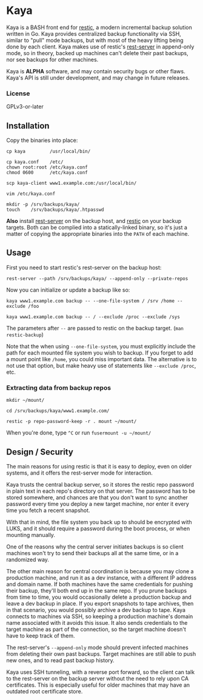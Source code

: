 # Kaya

Kaya is a BASH front end for [restic](https://github.com/restic/restic), a
modern incremental backup solution written in Go. Kaya provides centralized
backup functionality via SSH, similar to "pull" mode backups, but with most of
the heavy lifting being done by each client. Kaya makes use of restic's
[rest-server](https://github.com/restic/rest-server) in append-only mode, so in
theory, backed up machines can't delete their past backups, nor see backups for
other machines.

Kaya is **ALPHA** software, and may contain security bugs or other flaws.
Kaya's API is still under development, and may change in future releases.

### License

GPLv3-or-later

## Installation

Copy the binaries into place:

    cp kaya         /usr/local/bin/

    cp kaya.conf    /etc/
    chown root:root /etc/kaya.conf
    chmod 0600      /etc/kaya.conf

    scp kaya-client www1.example.com:/usr/local/bin/

    vim /etc/kaya.conf

    mkdir -p /srv/backups/kaya/
    touch    /srv/backups/kaya/.htpasswd

**Also** install [rest-server](https://github.com/restic/rest-server) on the
backup host, and [restic](https://github.com/restic/restic) on your backup
targets.  Both can be complied into a statically-linked binary, so it's just a
matter of copying the appropriate binaries into the `PATH` of each machine.

## Usage

First you need to start restic's rest-server on the backup host:

    rest-server --path /srv/backups/kaya/ --append-only --private-repos

Now you can initialize or update a backup like so:

    kaya www1.example.com backup -- --one-file-system / /srv /home --exclude /foo

    kaya www1.example.com backup -- / --exclude /proc --exclude /sys

The parameters after `--` are passed to restic on the backup target. (`man
restic-backup`)

Note that the when using `--one-file-system`, you must explicitly include the
path for each mounted file system you wish to backup. If you forget to add a
mount point like `/home`, you could miss important data. The alternative is to
not use that option, but make heavy use of statements like `--exclude /proc`,
etc.

### Extracting data from backup repos

    mkdir ~/mount/

    cd /srv/backups/kaya/www1.example.com/

    restic -p repo-password-keep -r . mount ~/mount/

When you're done, type `^C` or run `fusermount -u ~/mount/`

## Design / Security

The main reasons for using restic is that it is easy to deploy, even on older
systems, and it offers the rest-server mode for interaction.

Kaya trusts the central backup server, so it stores the restic repo password in
plain text in each repo's directory on that server. The password has to be
stored somewhere, and chances are that you don't want to sync another password
every time you deploy a new target machine, nor enter it every time you fetch a
recent snapshot.

With that in mind, the file system you back up to should be encrypted with
LUKS, and it should require a password during the boot process, or when
mounting manually.

One of the reasons why the central server initiates backups is so client
machines won't try to send their backups all at the same time, or in a
randomized way.

The other main reason for central coordination is because you may clone a
production machine, and run it as a dev instance, with a different IP address
and domain name. If both machines have the same credentials for pushing their
backup, they'll both end up in the same repo. If you prune backups from time to
time, you would occasionally delete a production backup and leave a dev backup
in place. If you export snapshots to tape archives, then in that scenario, you
would possibly archive a dev backup to tape. Kaya connects to machines via SSH,
so keeping a production machine's domain name associated with it avoids this
issue. It also sends credentials to the target machine as part of the
connection, so the target machine doesn't have to keep track of them.

The rest-server's `--append-only` mode should prevent infected machines from
deleting their own past backups. Target machines are still able to push new
ones, and to read past backup history.

Kaya uses SSH tunneling, with a reverse port forward, so the client can talk to
the rest-server on the backup server without the need to rely upon CA
certificates. This is especially useful for older machines that may have an
outdated root certificate store.

